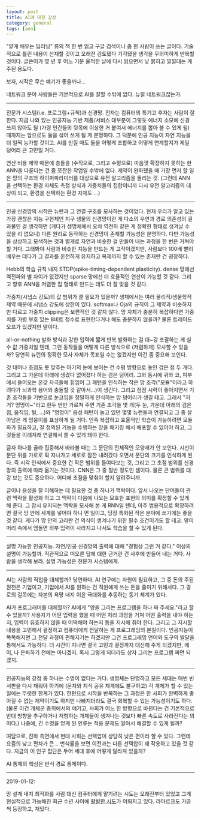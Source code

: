 ```yaml
---
layout: post
title: AI에 대한 잡상
category: general
tags: [ann]
---
```

"얕게 배우는 딥러닝" 류의 책 한 번 읽고 구글 검색이나 좀 한 사람이 쓰는 글이다. 기술적으로 틀린 내용이 산재할 것이고 오래전 검토됐다 기각됐을 생각을 무의미하게 반복할 것이다. 글쓴이가 몇 년 후 어느 기분 울적한 날에 다시 읽으면서 낯 붉히고 낄낄대는 게 주된 용도다.

보자, 시작은 무슨 얘기가 좋을까나...

네트워크 분야 사람들은 기본적으로 AI를 잘할 수밖에 없다. 뉴럴 네트워크쟎는가.

----

전문가 시스템(i.e. 프로그램+규칙)과 신경망. 전자는 컴퓨터의 특기고 후자는 사람이 잘 한다. 지금 나와 있는 인공지능 기반 제품/서비스 대부분이 그렇듯 에너지 소모에 신경 쓰지 않아도 될 (가령 인간들의 뒷목에 이상한 거 붙여서 에너지를 뽑아 쓸 수 있게 될) 때까지는 앞으로도 둘을 섞어 쓰게 될 게 분명하다. 그 덕분에 인공 지능이 자연 지능을 더 일찍 능가할 것이고. AI를 만질 때도 둘을 어떻게 조합하고 어떻게 연계할지가 제일 덩어리 큰 고민일 거다.

연산 비용 제약 때문에 층들을 (수직으로, 그리고 수평으로) 마음껏 확장하지 못하는 한 ANN을 다룬다는 건 좀 쪼잔한 작업일 수밖에 없다. 제약이 완화됐을 때 가장 먼저 할 일은 망의 구조와 하이퍼파라미터를 대상으로 유전 알고리즘을 돌리는 것. (그런데 ANN을 선택하는 환경 자체도 측정 방식과 가중치들의 집합이니까 다시 유전 알고리즘의 대상이 되고, 환경을 선택하는 환경 자체도 ...)

----

인공 신경망의 시작은 뉴런과 그 연결 구조를 모사하는 것이었다. 현재 우리가 알고 있는 가장 괜찮은 지능 구현체인 지구 생물의 신경망이란 게 다소의 우연과 경로 의존성의 결과물인 걸 생각하면 (게다가 생명체에서 오차 역전파 같은 게 정확한 형태로 생겨날 수 있을 리 없으니) 다른 원리로 동작하는 신경망이 존재할 가능성은 분명하다. 다만 가능성을 상상하고 모색하는 것과 별개로 자연과 비슷한 걸 만들어 내는 과정을 한 번은 거쳐야 할 거다. 그래봐야 사람과 비슷한 지능을 만드는 게 고작이겠지만, 사람보다 100배 빨리 배우는 데다가 그 결과를 온전하게 유지하고 복제까지 할 수 있는 존재란 건 굉장하다.

Hebb의 학습 규칙 내지 STDP(spike-timing-dependent plasticity). dense 망에선 역전파와 별 차이가 없겠지만 sparse 망에선 더 효율적인 연산이 가능할 것 같다. 그리고 향후 ANN을 저렴한 칩 형태로 만드는 데도 더 잘 맞을 것 같다.

가중치(시냅스 강도)의 값 범위가 클 필요가 있을까? 생체에서는 여러 물리적/생물학적 제약 때문에 시냅스 강도에 상한이 있다. softmax나 Oja의 규칙이 그 제약과 비슷하지만 다르고 가중치 clipping은 보편적인 것 같지 않다. 망 자체가 충분히 복잡하다면 가중치를 가령 부호 있는 8비트 정수로 표현한다거나 해도 충분하지 않을까? 물론 트레이드오프가 있겠지만 말이다.

all-or-nothing 발화 방식과 강한 입력에 짧게 반복 발화하는 걸 대~강 포괄하는 게 실수 값 가중치일 텐데, 그런 동작들을 어떻게 다른 방식으로 (저렴하게) 모사할 수 있을까? 당연히 뉴런의 정확한 모사 자체가 목표일 수는 없겠지만 이건 좀 중요해 보인다.

갓 태어나 초점도 못 맞추는 아기의 눈에 보이는 건 수평 방향으로 놓인 검은 점 두 개다. 그리고 그 가운데 아래에 생겼다 없어졌다 하는 검은 덩어리. 그와 동시에 귀와 코, 피부에서 들어오는 온갖 자극들에 힘입어 그 패턴을 인식하는 작은 망 조각("모듈"이라고 하려다가 뇌과학 용어와 충돌할 것 같아서...)이 생긴다. 그리고 점점 시력이 좋아지면서 기존 조각들을 기반으로 눈코입을 정밀하게 인식하는 망 덩어리가 생길 테고. 그래서 "저거? 멍멍이~"라고 한두 번만 가르쳐 주면 기존 조각들 몇 개(두 눈, 가운데 아래의 검은 점, 움직임, 털, ...)와 "멍멍이" 음성 패턴이 놀고 있던 몇몇 뉴런들과 연결되고 그 중 살아남은 게 멍뭉이를 표상하게 될 거다. 인즉 복잡하고 효율적인 학습이 가능하려면 모듈화가 필요하고, 잘 정의된 기능을 수행하는 망을 패키징 해서 배포할 수 있어야 하고, 그것들을 이래저래 연결해서 쓸 수 있게 돼야 한다.

글자 하나를 골라 집중해서 바라볼 때는 그 문단의 전체적인 모양새가 안 보인다. 시선이 문단 위를 가로로 휙 지나가고 세로로 잠깐 내려갔다 오면서 문단의 크기를 인식하게 된다. 즉 시각 인식에서 중요한 건 작은 범위를 들여다보는 것, 그리고 그 초점 범위를 신경망의 출력에 따라 옮기는 것이다. CNN은 그 중 절반 정도인 셈이다. 물론 큰 범위를 대강 보는 것도 중요하다. 어디에 초점을 맞춰야 할지 알려주니까.

글이나 음성을 잘 이해하는 데 필요한 것 중 하나가 맥락이다. 앞서 나오는 단어들이 관련 맥락을 활성화 하고 그 맥락이 다음에 나오는 모호한 표현의 의미를 확정할 수 있게 해 준다. 그 잠시 유지되는 맥락을 모사해 본 게 RNN일 텐데, 아주 범용적으로 확장하려면 결국 망 안에 세계를 넣어야 하니 먼 일이고, 당장 특화된 작은 분야에 쓰기에는 좋을 것 같다. 게다가 망 안의 고리란 건 의식이 생겨나기 위한 필수 조건이기도 할 테고. 말이 머리 속에서 맴돌면 외부 입력이 사라지고 나서도 학습을 할 수 있게 된다.

----

설명 가능한 인공지능. 자연/인공 신경망의 출력에 대해 "경험상 그런 거 같다." 이상의 설명이 가능할까. 직관적으로 떠오른 답에 대한 근거란 건 사후에 만들어 내는 거다. 사람을 생각해 보라. 설명 가능성은 전문가 시스템에게.

----

AI는 사람의 직업을 대체할까? 당연하다. AI 연구에는 자원이 필요하고, 그 중 돈의 주된 원천은 기업이고, 기업에서 AI를 원하는 건 직원에게 쓰는 돈을 줄이기 위해서다. 그 경로의 길목에는 자본의 욕망 내지 이윤 극대화를 추동하는 동기 체계가 있다.

AI가 프로그래머를 대체할까? AI에게 "양을 그리는 프로그램을 하나 짜 주세요."라고 할 수 있을까? 사용자가 어떤 입력을 했을 때 어떤 처리 과정을 거쳐 어떤 출력을 내야 하는지, 입력이 유효하지 않을 때 어떡해야 하는지 등을 지시해 줘야 한다. 그리고 그 지시할 내용을 고민해서 결정하고 컴퓨터에게 전달하는 게 프로그래밍의 본질이다. 인공지능이 똑똑해지면 그 전달 과정이 편해지기는 하겠지만 그건 프로그래밍 언어와 도구의 발달을 통해서도 가능하다. 더 시간이 지나면 결국 고민과 결정까지 대신해 주게 되겠지만, 에이, 나 은퇴하기 전에는 아니겠지. 혹시 그렇게 되더라도 상자 그리는 프로그램 짜면 되겠지.

----

인공지능의 강점 중 하나는 수명이 없다는 거다. 생명체는 단명하고 모든 세대는 매번 빈 서판을 다시 채워야 하기에 (문자와 지식 공유 체계에도 불구하고) 각 개체가 할 수 있는 일에는 뚜렷한 한계가 있다. 한편으로 시작을 반복하는 그 과정은 한 사회가 완벽하게 좋아질 수 없는 제약이기도 하지만 나빠지더라도 결국 회복할 수 있는 가능성이기도 하다. (물론 이건 개체군 층위에서의 얘기고, 사회가 어느 한 방향으로 바뀐다는 건 기본적으로 반대 방향을 추구하거나 저항하는 개체들이 생겨나는 것보다 빠른 속도로 사라진다는 의미다.) 나중에, 긴 수명을 얻게 된 인류는 적응 문제도 알아서 해결할 수 있게 될까?

여담으로, 진화 측면에서 현대 사회는 선택압이 상당히 낮은 편이라 할 수 있다. 그런데 요즘의 낮고 편차가 큰... 번식률을 보면 이전과는 다른 선택압이 꽤 작용하고 있을 것 같다. 지금의 이 인구 집단은 두어 세대 후에 어떻게 달라져 있을까?

AI 통제의 핵심은 번식 경로 통제이다.

----

2019-01-12:

망 설계 내지 최적화를 사람 대신 컴퓨터에게 맡기려는 시도는 오래전부터 있었고 그게 현실적으로 가능해진 최근 수년 사이에 [활발한 시도](https://www.ml4aad.org/automl/literature-on-neural-architecture-search/)가 이뤄지고 있다. 라마르크도 가끔씩 등장하고, 재밌다.
